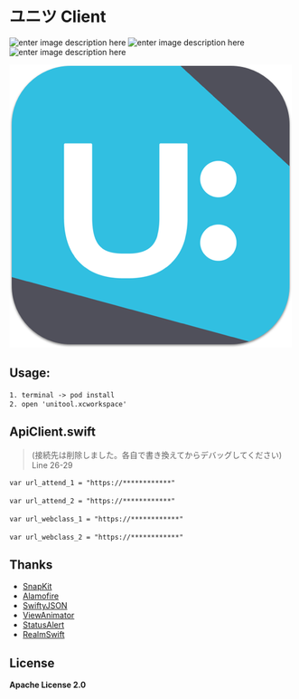 # ユニツ Client
![enter image description here](https://img.shields.io/badge/Swift-5.0-blue.svg)  ![enter image description here](https://img.shields.io/github/license/Shuangbing/uni-t-client.svg) ![enter image description here](https://img.shields.io/badge/Version-2.0.4-blueviolet.svg)

![enter image description here](https://raw.githubusercontent.com/Shuangbing/uni-t-client/master/unitool/Assets.xcassets/Uni-T%20Logo/welcome.imageset/Rectangle2.png)

## Usage:
    1. terminal -> pod install
    2. open 'unitool.xcworkspace'


## ApiClient.swift
> (接続先は削除しました。各自で書き換えてからデバッグしてください)
> Line 26-29

    var url_attend_1 = "https://************"
    
    var url_attend_2 = "https://************"
    
    var url_webclass_1 = "https://************"
    
    var url_webclass_2 = "https://************"

## Thanks

- [SnapKit](https://github.com/SnapKit/SnapKit)
- [Alamofire](https://github.com/Alamofire/Alamofire)
- [SwiftyJSON](https://github.com/SwiftyJSON/SwiftyJSON)
- [ViewAnimator](https://github.com/marcosgriselli/ViewAnimator)
- [StatusAlert](https://github.com/LowKostKustomz/StatusAlert)
- [RealmSwift](https://github.com/RxSwiftCommunity/RxRealm)

## License
 **Apache License 2.0**
